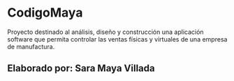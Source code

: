 # CodigoMaya
Proyecto destinado al análisis, diseño y construcción una aplicación software que permita controlar las ventas físicas y virtuales de una empresa de manufactura.

## Elaborado por: Sara Maya Villada